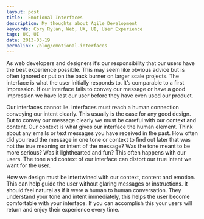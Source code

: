 ```yaml
---
layout: post
title:  Emotional Interfaces
description: My thoughts about Agile Development
keywords: Cory Rylan, Web, UX, UI, User Experience
tags: UX, UI
date: 2013-03-19
permalink: /blog/emotional-interfaces
---
```


As web developers and designers it’s our responsibility that our users have the best experience possible.
This may seem like obvious advice but is often ignored or put on the back burner on larger scale projects.
The interface is what the user initially responds to. It’s comparable to a first impression. If our
interface fails to convey our message or have a good impression we have lost our user before they have
even used our product.

Our interfaces cannot lie. Interfaces must reach a human connection conveying our intent clearly.
This usually is the case for any good design. But to convey our message clearly we must be careful with our
context and content. Our context is what gives our interface the human element. Think about any emails or
text messages you have received in the past. How often did you read the message in one tone or context to
find out later that was not the true meaning or intent of the message? Was the tone meant to be more serious?
Was it lighthearted and fun? This often happens with our users. The tone and context of our interface can
distort our true intent we want for the user.

How we design must be intertwined with our context, content and emotion. This can help guide the user
without glaring messages or instructions. It should feel natural as if it were a human to human conversation.
They understand your tone and intent immediately, this helps the user become comfortable with your interface.
If you can accomplish this your users will return and enjoy their experience every time.